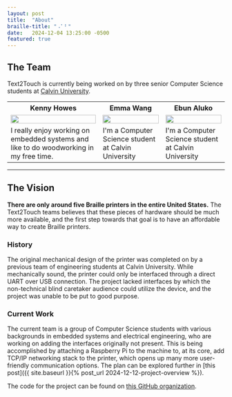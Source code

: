 ```yaml
---
layout: post
title:  "About"
braille-title: "⠠⠁⠃"
date:   2024-12-04 13:25:00 -0500
featured: true
---
```

## The Team

Text2Touch is currently being worked on by three senior Computer Science students 
at [Calvin University](https://computing.calvin.edu/).

<table style="table-layout: fixed">
  <tr>
    <th>Kenny Howes</th>
    <th>Emma Wang</th>
    <th>Ebun Aluko</th>
  </tr>
  <tr>
    <td><img style="width: 100%" src="{{ 'assets/images/kenny-headshot.jpeg' | relative_url }}" /></td>
    <td><img style="width: 100%" src="https://upload.wikimedia.org/wikipedia/commons/a/ac/Default_pfp.jpg" /></td>
    <td><img style="width: 100%" src="https://upload.wikimedia.org/wikipedia/commons/a/ac/Default_pfp.jpg" /></td>
  </tr>
  <tr>
    <td>I really enjoy working on embedded systems and like to do woodworking in my free time.</td> <!-- kenny -->
    <td>I'm a Computer Science student at Calvin University</td> <!-- emma -->
    <td>I'm a Computer Science student at Calvin University</td> <!-- ebun -->
  </tr>
</table>

---

## The Vision

**There are only around five Braille printers in the entire United States.**
The Text2Touch teams believes that these pieces of hardware should be much more available, and 
the first step towards that goal is to have an affordable way to create Braille printers. 

### History

The original mechanical design of the printer was completed on by a previous team of engineering students 
at Calvin University. While mechanically sound, the printer could only be interfaced through a direct UART over USB connection. 
The project lacked interfaces by which the non-technical blind caretaker audience could utilize the device, 
and the project was unable to be put to good purpose.

### Current Work 

The current team is a group of Computer Science students with various backgrounds in embedded systems and electrical engineering, 
who are working on adding the interfaces originally not present. This is being accomplished by attaching a Raspberry Pi to 
the machine to, at its core, add TCP/IP networking stack to the printer, which opens up many more user-friendly communication options.
The plan can be explored further in [this post]({{ site.baseurl }}{% post_url 2024-12-12-project-overview %}).

The code for the project can be found on [this GitHub organization](https://github.com/orgs/Braille-Printer-text2touch/repositories).
